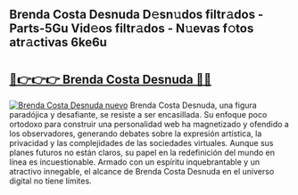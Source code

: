 ## Brenda Costa Desnuda D𝚎sn𝚞dos filtr𝚊dos - Parts-5Gu Vid𝚎os filtr𝚊dos - N𝚞evas f𝚘tos atr𝚊ctivas 6ke6u

# <h2><a href="http://mbbeclo.tromn.icu/?c=Brenda+Costa+Desnuda">🔗👉👉👉 Brenda Costa Desnuda 🔗🔗</a></h2>

[![Brenda Costa Desnuda nuevo](https://i.imgur.com/pEAQMta.gif)](http://mbbeclo.tromn.icu/?c=Brenda+Costa+Desnuda)
Brenda Costa Desnuda, una figura paradójica y desafiante, se resiste a ser encasillada. Su enfoque poco ortodoxo para construir una personalidad web ha magnetizado y ofendido a los observadores, generando debates sobre la expresión artística, la privacidad y las complejidades de las sociedades virtuales. Aunque sus planes futuros no están claros, su papel en la redefinición del mundo en línea es incuestionable. Armado con un espíritu inquebrantable y un atractivo innegable, el alcance de Brenda Costa Desnuda en el universo digital no tiene límites.
